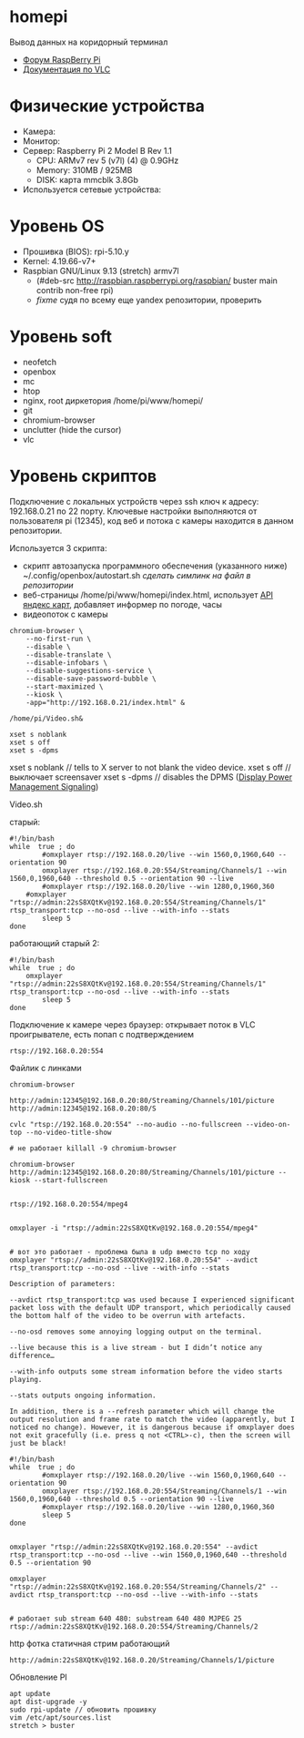 # homepi

Вывод данных на коридорный терминал

* [Форум RaspBerry Pi](https://www.raspberrypi.org/forums/)
* [Документация по VLC](https://wiki.videolan.org/Documentation:Command_line/)

# Физические устройства

* Камера:
* Монитор:
* Сервер: Raspberry Pi 2 Model B Rev 1.1
  * CPU: ARMv7 rev 5 (v7l) (4) @ 0.9GHz
  * Memory: 310MB / 925MB
  * DISK: карта mmcblk 3.8Gb
* Используется сетевые устройства:

# Уровень OS

* Прошивка (BIOS): rpi-5.10.y
* Kernel: 4.19.66-v7+
* Raspbian GNU/Linux 9.13 (stretch) armv7l
  * (#deb-src http://raspbian.raspberrypi.org/raspbian/ buster main contrib non-free rpi)
  * *fixme* судя по всему еще yandex репозитории, проверить

# Уровень soft

* neofetch
* openbox
* mc
* htop
* nginx, root диркетория /home/pi/www/homepi/
* git
* chromium-browser
* unclutter (hide the cursor)
* vlc

# Уровень скриптов

Подключение с локальных устройств через ssh ключ к адресу: 192.168.0.21 по 22 порту. Ключевые настройки выполняются от пользователя pi (12345), код веб и потока с камеры находится в данном репозитории.

Используется 3 скрипта:
* скрипт автозапуска программного обеспечения (указанного ниже) ~/.config/openbox/autostart.sh *сделать симлинк на файл в репозитории*
* веб-страницы /home/pi/www/homepi/index.html, использует [API яндекс карт](https://yandex.ru/dev/maps/jsapi/doc/2.1/dg/concepts/load.html), добавляет информер по погоде, часы
* видеопоток с камеры



```
chromium-browser \
    --no-first-run \
    --disable \
    --disable-translate \
    --disable-infobars \
    --disable-suggestions-service \
    --disable-save-password-bubble \
    --start-maximized \
    --kiosk \
    -app="http://192.168.0.21/index.html" &

/home/pi/Video.sh&

xset s noblank
xset s off
xset s -dpms
```
xset s noblank // tells to X server to not blank the video device.
xset s off // выключает screensaver
xset s -dpms // disables the DPMS ([Display Power Management Signaling](https://en.wikipedia.org/wiki/VESA_Display_Power_Management_Signaling))

  
Video.sh

старый:
```
#!/bin/bash
while  true ; do
        #omxplayer rtsp://192.168.0.20/live --win 1560,0,1960,640 --orientation 90
        omxplayer rtsp://192.168.0.20:554/Streaming/Channels/1 --win 1560,0,1960,640 --threshold 0.5 --orientation 90 --live
        #omxplayer rtsp://192.168.0.20/live --win 1280,0,1960,360
	#omxplayer "rtsp://admin:22sS8XQtKv@192.168.0.20:554/Streaming/Channels/1" rtsp_transport:tcp --no-osd --live --with-info --stats
        sleep 5
done
```
работающий старый 2:
```
#!/bin/bash
while  true ; do
	omxplayer "rtsp://admin:22sS8XQtKv@192.168.0.20:554/Streaming/Channels/1" rtsp_transport:tcp --no-osd --live --with-info --stats
        sleep 5
done
```



Подключение к камере через браузер:
  открывает поток в VLC проигрывателе, есть попап с подтверждением
```
rtsp://192.168.0.20:554
```

Файлик с линками
```
chromium-browser

http://admin:12345@192.168.0.20:80/Streaming/Channels/101/picture
http://admin:12345@192.168.0.20:80/S

cvlc "rtsp://192.168.0.20:554" --no-audio --no-fullscreen --video-on-top --no-video-title-show

# не работает killall -9 chromium-browser

chromium-browser http://admin:12345@192.168.0.20:80/Streaming/Channels/101/picture --kiosk --start-fullscreen


rtsp://192.168.0.20:554/mpeg4


omxplayer -i "rtsp://admin:22sS8XQtKv@192.168.0.20:554/mpeg4"


# вот это работает - проблема была в udp вместо tcp по ходу
omxplayer "rtsp://admin:22sS8XQtKv@192.168.0.20:554" --avdict rtsp_transport:tcp --no-osd --live --with-info --stats

Description of parameters:

--avdict rtsp_transport:tcp was used because I experienced significant packet loss with the default UDP transport, which periodically caused the bottom half of the video to be overrun with artefacts.

--no-osd removes some annoying logging output on the terminal.

--live because this is a live stream - but I didn’t notice any difference…

--with-info outputs some stream information before the video starts playing.

--stats outputs ongoing information.

In addition, there is a --refresh parameter which will change the output resolution and frame rate to match the video (apparently, but I noticed no change). However, it is dangerous because if omxplayer does not exit gracefully (i.e. press q not <CTRL>-c), then the screen will just be black!

#!/bin/bash
while  true ; do
        #omxplayer rtsp://192.168.0.20/live --win 1560,0,1960,640 --orientation 90
        omxplayer rtsp://192.168.0.20:554/Streaming/Channels/1 --win 1560,0,1960,640 --threshold 0.5 --orientation 90 --live
        #omxplayer rtsp://192.168.0.20/live --win 1280,0,1960,360
        sleep 5
done


omxplayer "rtsp://admin:22sS8XQtKv@192.168.0.20:554" --avdict rtsp_transport:tcp --no-osd --live --win 1560,0,1960,640 --threshold 0.5 --orientation 90

omxplayer "rtsp://admin:22sS8XQtKv@192.168.0.20:554/Streaming/Channels/2" --avdict rtsp_transport:tcp --no-osd --live --with-info --stats


# работает sub stream 640 480: substream 640 480 MJPEG 25
rtsp://admin:22sS8XQtKv@192.168.0.20:554/Streaming/Channels/2
```

http фотка статичная стрим работающий

```
http://admin:22sS8XQtKv@192.168.0.20/Streaming/Channels/1/picture
```

Обновление PI

```
apt update
apt dist-upgrade -y
sudo rpi-update // обновить прошивку
vim /etc/apt/sources.list
stretch > buster


```

